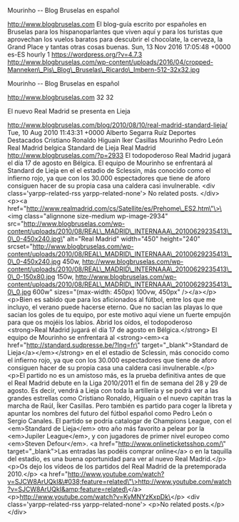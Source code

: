 Mourinho -- Blog Bruselas en español

http://www.blogbruselas.com El blog-guía escrito por españoles en
Bruselas para los hispanoparlantes que viven aquí y para los turistas
que aprovechan los vuelos baratos para descubrir el chocolate, la
cerveza, la Grand Place y tantas otras cosas buenas. Sun, 13 Nov 2016
17:05:48 +0000 es-ES hourly 1 https://wordpress.org/?v=4.7.3
http://www.blogbruselas.com/wp-content/uploads/2016/04/cropped-Manneken\_Pis\_Blog\_Bruselas\_Ricardo\_Imbern-512-32x32.jpg

Mourinho -- Blog Bruselas en español

http://www.blogbruselas.com 32 32

El nuevo Real Madrid se presenta en Lieja

http://www.blogbruselas.com/blog/2010/08/10/real-madrid-standard-lieja/
Tue, 10 Aug 2010 11:43:31 +0000 Alberto Segarra Ruíz Deportes Destacados
Cristiano Ronaldo Higuain Iker Casillas Mourinho Pedro León Real Madrid
belgica Standard de Lieja Real Madrid
http://www.blogbruselas.com/?p=2933 El todopoderoso Real Madrid jugará
el día 17 de agosto en Bélgica. El equipo de Mourinho se enfrentará al
Standard de Lieja en el el estadio de Sclessin, más conocido como el
infierno rojo, ya que con los 30.000 espectadores que tiene de aforo
consiguen hacer de su propia casa una caldera casi invulnerable. \<div
class=\'yarpp-related-rss yarpp-related-none\'\> No related posts.
\</div\> \<p\>\<a
href=\"http://www.realmadrid.com/cs/Satellite/es/Prehome\_ES2.htm\"\>\<img
class=\"alignnone size-medium wp-image-2934\"
src=\"http://www.blogbruselas.com/wp-content/uploads/2010/08/REAL\_MADRID\_INTERNAAA\_20100629235413\_0\_0-450x240.jpg\"
alt=\"Real Madrid\" width=\"450\" height=\"240\"
srcset=\"http://www.blogbruselas.com/wp-content/uploads/2010/08/REAL\_MADRID\_INTERNAAA\_20100629235413\_0\_0-450x240.jpg
450w,
http://www.blogbruselas.com/wp-content/uploads/2010/08/REAL\_MADRID\_INTERNAAA\_20100629235413\_0\_0-150x80.jpg
150w,
http://www.blogbruselas.com/wp-content/uploads/2010/08/REAL\_MADRID\_INTERNAAA\_20100629235413\_0\_0.jpg
600w\" sizes=\"(max-width: 450px) 100vw, 450px\" /\>\</a\>\</p\>
\<p\>Bien es sabido que para los aficionados al fútbol, entre los que me
incluyo, el verano puede hacerse eterno. Que no sacian las playas lo que
sacian los goles de tu equipo, por este motivo aquí viene un fuerte
empujón para que os mojéis los labios. Abrid los oídos, el todopoderoso
\<strong\>Real Madrid jugará el día 17 de agosto en Bélgica.\</strong\>
El equipo de Mourinho se enfrentará al \<strong\>\<em\>\<a
href=\"http://standard.sudpresse.be/?lng=fr\"
target=\"\_blank\"\>Standard de Lieja\</a\>\</em\>\</strong\> en el el
estadio de Sclessin, más conocido como el infierno rojo, ya que con los
30.000 espectadores que tiene de aforo consiguen hacer de su propia casa
una caldera casi invulnerable.\</p\> \<p\>El partido no es un amistoso
más, es la prueba definitiva antes de que el Real Madrid debute en la
Liga 2010/2011 el fin de semana del 28 y 29 de agosto. Es decir, vendrá
a Lieja con toda la artillería y se podrá ver a las grandes estrellas
como Cristiano Ronaldo, Higuaín o el nuevo capitán tras la marcha de
Raúl, Íker Casillas. Pero también es partido para coger la libreta y
apuntar los nombres del futuro del fútbol español como Pedro León o
Sergio Canales. El partido se podría catalogar de Champions League, con
el \<em\>Standard de Lieja\</em\> otro año más favorito a pelear por la
\<em\>Jupiler League\</em\>, y con jugadores de primer nivel europeo
como \<em\>Steven Defour\</em\>. \<a
href=\"http://www.onlineticketsshop.com/\" target=\"\_blank\"\>Las
entradas las podéis comprar online\</a\> o en la taquilla del estadio,
es una buena oportunidad para ver al nuevo Real Madrid.\</p\> \<p\>Os
dejo los vídeos de los partidos del Real Madrid de la pretemporada
2010.\</p\> \<a
href=\"http://www.youtube.com/watch?v=SJCW8ArUQkI&\#038;feature=related\"\>http://www.youtube.com/watch?v=SJCW8ArUQkI&amp;feature=related\</a\>
\<p\>http://www.youtube.com/watch?v=KyMNYzKxpDk\</p\> \<div
class=\'yarpp-related-rss yarpp-related-none\'\> \<p\>No related
posts.\</p\> \</div\>
